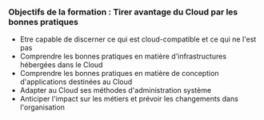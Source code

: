 ### Objectifs de la formation : Tirer avantage du Cloud par les bonnes pratiques

- Etre capable de discerner ce qui est cloud-compatible et ce qui ne l'est pas
- Comprendre les bonnes pratiques en matière d'infrastructures hébergées dans le Cloud
- Comprendre les bonnes pratiques en matière de conception d'applications destinées au Cloud
- Adapter au Cloud ses méthodes d'administration système
- Anticiper l'impact sur les métiers et prévoir les changements dans l'organisation

